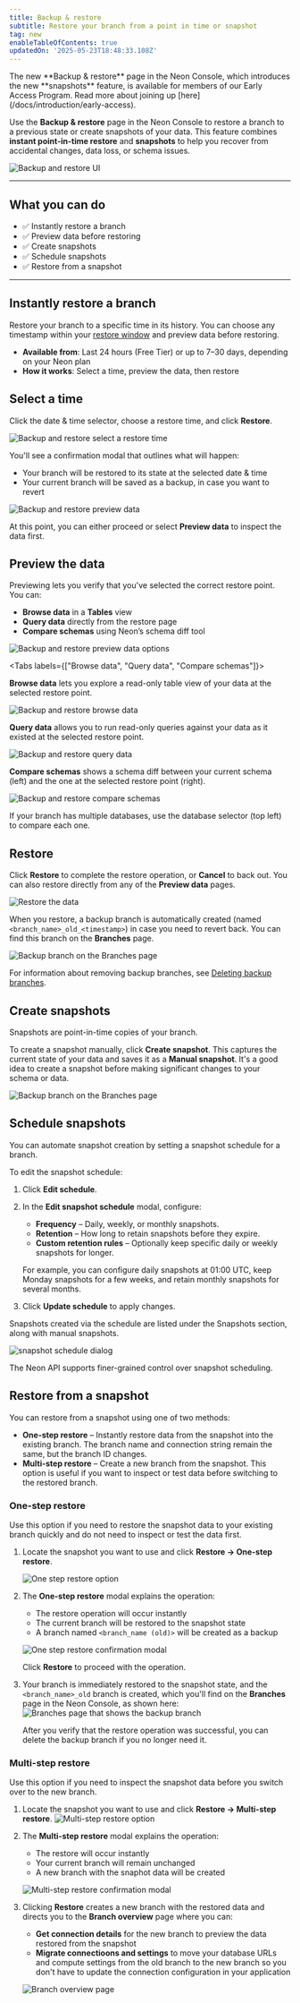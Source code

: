 ```yaml
---
title: Backup & restore
subtitle: Restore your branch from a point in time or snapshot
tag: new
enableTableOfContents: true
updatedOn: '2025-05-23T18:48:33.108Z'
---
```


<Admonition type="comingSoon" title="Snapshots in Early Access">
The new **Backup & restore** page in the Neon Console, which introduces the new **snapshots** feature, is available for members of our Early Access Program. Read more about joining up [here](/docs/introduction/early-access).
</Admonition>

Use the **Backup & restore** page in the Neon Console to restore a branch to a previous state or create snapshots of your data. This feature combines **instant point-in-time restore** and **snapshots** to help you recover from accidental changes, data loss, or schema issues.

![Backup and restore UI](/docs/guides/backup_restore_ui.png)

---

## What you can do

- ✅ Instantly restore a branch
- ✅ Preview data before restoring
- ✅ Create snapshots
- ✅ Schedule snapshots
- ✅ Restore from a snapshot

---

## Instantly restore a branch

Restore your branch to a specific time in its history. You can choose any timestamp within your [restore window](/docs/manage/projects#configure-your-restore-window) and preview data before restoring.

- **Available from**: Last 24 hours (Free Tier) or up to 7–30 days, depending on your Neon plan
- **How it works**: Select a time, preview the data, then restore

<Steps>

## Select a time

Click the date & time selector, choose a restore time, and click **Restore**.

![Backup and restore select a restore time](/docs/guides/backup_restore_select_time.png)

You'll see a confirmation modal that outlines what will happen:

- Your branch will be restored to its state at the selected date & time
- Your current branch will be saved as a backup, in case you want to revert

![Backup and restore preview data](/docs/guides/backup_restore_preview_modal.png)

At this point, you can either proceed or select **Preview data** to inspect the data first.

## Preview the data

Previewing lets you verify that you've selected the correct restore point. You can:

- **Browse data** in a **Tables** view
- **Query data** directly from the restore page
- **Compare schemas** using Neon’s schema diff tool

![Backup and restore preview data options](/docs/guides/backup_restore_preview_options.png)

<Tabs labels={["Browse data", "Query data", "Compare schemas"]}>

<TabItem>

**Browse data** lets you explore a read-only table view of your data at the selected restore point.

![Backup and restore browse data](/docs/guides/backup_restore_browse_data.png)

</TabItem>

<TabItem>

**Query data** allows you to run read-only queries against your data as it existed at the selected restore point.

![Backup and restore query data](/docs/guides/backup_restore_query_data.png)

</TabItem>

<TabItem>

**Compare schemas** shows a schema diff between your current schema (left) and the one at the selected restore point (right).

![Backup and restore compare schemas](/docs/guides/backup_restore_compare_schemas.png)

If your branch has multiple databases, use the database selector (top left) to compare each one.

</TabItem>

</Tabs>

## Restore

Click **Restore** to complete the restore operation, or **Cancel** to back out. You can also restore directly from any of the **Preview data** pages.

![Restore the data](/docs/guides/backup_restore_preview_modal.png)

When you restore, a backup branch is automatically created (named `<branch_name>_old_<timestamp>`) in case you need to revert back. You can find this branch on the **Branches** page.

![Backup branch on the Branches page](/docs/guides/backup_restore_backup_branch.png)

For information about removing backup branches, see [Deleting backup branches](/docs/introduction/branch-restore#deleting-backup-branches).

</Steps>

## Create snapshots

Snapshots are point-in-time copies of your branch.

To create a snapshot manually, click **Create snapshot**. This captures the current state of your data and saves it as a **Manual snapshot**. It's a good idea to create a snapshot before making significant changes to your schema or data.

![Backup branch on the Branches page](/docs/guides/backup_restore_create_snapshot.png)

## Schedule snapshots

You can automate snapshot creation by setting a snapshot schedule for a branch.

To edit the snapshot schedule:

1. Click **Edit schedule**.
2. In the **Edit snapshot schedule** modal, configure: 

   - **Frequency** – Daily, weekly, or monthly snapshots.
   - **Retention** – How long to retain snapshots before they expire.
   - **Custom retention rules** – Optionally keep specific daily or weekly snapshots for longer.

   For example, you can configure daily snapshots at 01:00 UTC, keep Monday snapshots for a few weeks, and retain monthly snapshots for several months.

3. Click **Update schedule** to apply changes.

Snapshots created via the schedule are listed under the Snapshots section, along with manual snapshots.

![snapshot schedule dialog](/docs/guides/snapshot_schedule.png)

<Admonition type="tip">
The Neon API supports finer-grained control over snapshot scheduling.
</Admonition>

## Restore from a snapshot

You can restore from a snapshot using one of two methods:

- **One-step restore** – Instantly restore data from the snapshot into the existing branch. The branch name and connection string remain the same, but the branch ID changes.
- **Multi-step restore** – Create a new branch from the snapshot. This option is useful if you want to inspect or test data before switching to the restored branch.

### One-step restore

Use this option if you need to restore the snapshot data to your existing branch quickly and do not need to inspect or test the data first.

1. Locate the snapshot you want to use and click **Restore → One-step restore**.

   ![One step restore option](/docs/guides/one_step_restore.png)
2. The **One-step restore** modal explains the operation:

   - The restore operation will occur instantly
   - The current branch will be restored to the snapshot state
   - A branch named `<branch_name (old)>` will be created as a backup

   ![One step restore confirmation modal](/docs/guides/one_step_restore_modal.png)

   Click **Restore** to proceed with the operation.
3. Your branch is immediately restored to the snapshot state, and the `<branch_name>_old` branch is created, which you'll find on the **Branches** page in the Neon Console, as shown here:
   ![Branches page that shows the backup branch](/docs/guides/one_step_restore_branches_page.png)

   After you verify that the restore operation was successful, you can delete the backup branch if you no longer need it.

### Multi-step restore

Use this option if you need to inspect the snapshot data before you switch over to the new branch. 

1. Locate the snapshot you want to use and click **Restore → Multi-step restore**.
   ![Multi-step restore option](/docs/guides/multi_step_restore.png)
2. The **Multi-step restore** modal explains the operation:
   - The restore will occur instantly
   - Your current branch will remain unchanged
   - A new branch with the snaphot data will be created

   ![Multi-step restore confirmation modal](/docs/guides/multi_step_restore_modal.png)
3. Clicking **Restore** creates a new branch with the restored data and directs you to the **Branch overview** page where you can:
   - **Get connection details** for the new branch to preview the data restored from the snapshot 
   - **Migrate connectioons and settings** to move your database URLs and compute settings from the old branch to the new branch so you don't have to update the connection configuration in your application

   ![Branch overview page](/docs/guides/branch_overview_page.png)

<NeedHelp/>
